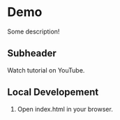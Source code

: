 # Demo

Some description!

## Subheader

Watch tutorial on YouTube.

## Local Developement

1. Open index.html in your browser.
